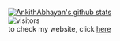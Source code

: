 [![AnkithAbhayan's github stats](https://github-readme-stats.vercel.app/api?username=AnkithAbhayan&show_icons=true&theme=merko)](https://github.com/AnkithAbhayan/github-readme-stats)     
![visitors](https://visitor-badge.glitch.me/badge?page_id=AnkithAbhayan.AnkithAbhayan)  
to check my website, click [here](https://www.youtube.com/watch?v=dQw4w9WgXcQ) 

